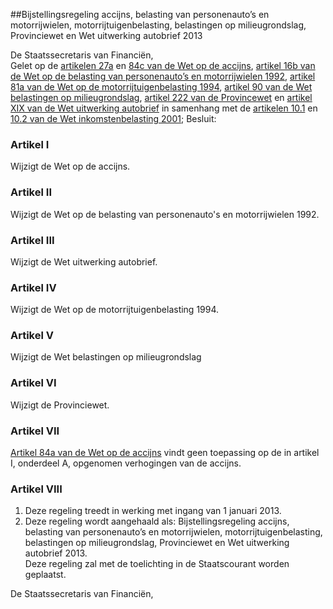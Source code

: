 <meta http-equiv='Content-Type' content='text/html; charset=utf-8' />

##Bijstellingsregeling accijns, belasting van personenauto’s en motorrijwielen, motorrijtuigenbelasting, belastingen op milieugrondslag, Provinciewet en Wet uitwerking autobrief 2013

De Staatssecretaris van Financiën,  
Gelet op de [artikelen 27a](../../../../../../../../../wet/wet/op/de/accijns/BWBR0005251/README.md) en [84c van de Wet op de accijns](../../../../../../../../../wet/wet/op/de/accijns/BWBR0005251/README.md), [artikel 16b van de Wet op de belasting van personenauto’s en motorrijwielen 1992](../../../../../../../../../wet/wet/op/de/belasting/van/personenauto's/en/motorrijwielen/1992/BWBR0005806/README.md), [artikel 81a van de Wet op de motorrijtuigenbelasting 1994](../../../../../../../../../wet/wet/op/de/motorrijtuigenbelasting/1994/BWBR0006324/README.md), [artikel 90 van de Wet belastingen op milieugrondslag](../../../../../../../../../wet/wet/belastingen/op/milieugrondslag/BWBR0007168/README.md), [artikel 222 van de Provincewet](../../../../../../../../../wet/provinciewet/BWBR0005645/README.md) en [artikel XIX van de Wet uitwerking autobrief](../../../../../../../../../wet/wet/uitwerking/autobrief/BWBR0030923/README.md) in samenhang met de [artikelen 10.1](../../../../../../../../../wet/wet/inkomstenbelasting/2001/BWBR0011353/README.md) en [10.2 van de Wet inkomstenbelasting 2001](../../../../../../../../../wet/wet/inkomstenbelasting/2001/BWBR0011353/README.md);
Besluit:    

### Artikel  I  

Wijzigt de Wet op de accijns.   

### Artikel  II  

Wijzigt de Wet op de belasting van personenauto's en motorrijwielen 1992.   

### Artikel  III  

Wijzigt de Wet uitwerking autobrief.   

### Artikel  IV  

Wijzigt de Wet op de motorrijtuigenbelasting 1994.   

### Artikel  V  

Wijzigt de Wet belastingen op milieugrondslag   

### Artikel  VI  

Wijzigt de Provinciewet.   

### Artikel  VII  

[Artikel 84a van de Wet op de accijns](../../../../../../../../../wet/wet/op/de/accijns/BWBR0005251/README.md) vindt geen toepassing op de in artikel I, onderdeel A, opgenomen verhogingen van de accijns.  

### Artikel  VIII  

1.  Deze regeling treedt in werking met ingang van 1 januari 2013.   
2.  Deze regeling wordt aangehaald als: Bijstellingsregeling accijns, belasting van personenauto’s en motorrijwielen, motorrijtuigenbelasting, belastingen op milieugrondslag, Provinciewet en Wet uitwerking autobrief 2013.   
Deze regeling zal met de toelichting in de Staatscourant worden geplaatst.  

De 
Staatssecretaris van Financiën,   

